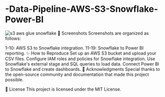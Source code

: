 # -Data-Pipeline-AWS-S3-Snowflake-Power-BI
![s3 aws glue snowflake](https://github.com/user-attachments/assets/0cb487f3-fc6a-4ad2-925d-f6f9312caca6)
📸 Screenshots
Screenshots are organized as follows:

1–10: AWS S3 to Snowflake integration.
11–19: Snowflake to Power BI reporting.
✨ How to Reproduce
Set up an AWS S3 bucket and upload your CSV files.
Configure IAM roles and policies for Snowflake integration.
Use Snowflake's external stage and SQL queries to load data.
Connect Power BI to Snowflake and create dashboards.
🤝 Acknowledgments
Special thanks to the open-source community and documentation that made this project possible.

📝 License
This project is licensed under the MIT License.
